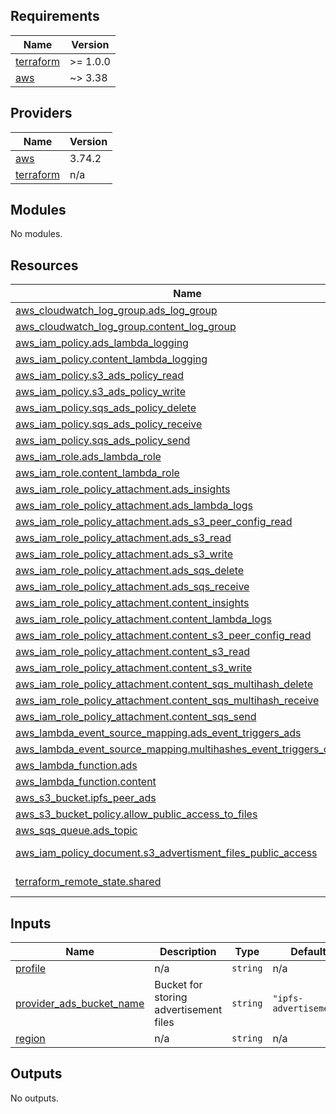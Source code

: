 <!-- BEGIN_TF_DOCS -->
## Requirements

| Name | Version |
|------|---------|
| <a name="requirement_terraform"></a> [terraform](#requirement\_terraform) | >= 1.0.0 |
| <a name="requirement_aws"></a> [aws](#requirement\_aws) | ~> 3.38 |

## Providers

| Name | Version |
|------|---------|
| <a name="provider_aws"></a> [aws](#provider\_aws) | 3.74.2 |
| <a name="provider_terraform"></a> [terraform](#provider\_terraform) | n/a |

## Modules

No modules.

## Resources

| Name | Type |
|------|------|
| [aws_cloudwatch_log_group.ads_log_group](https://registry.terraform.io/providers/hashicorp/aws/latest/docs/resources/cloudwatch_log_group) | resource |
| [aws_cloudwatch_log_group.content_log_group](https://registry.terraform.io/providers/hashicorp/aws/latest/docs/resources/cloudwatch_log_group) | resource |
| [aws_iam_policy.ads_lambda_logging](https://registry.terraform.io/providers/hashicorp/aws/latest/docs/resources/iam_policy) | resource |
| [aws_iam_policy.content_lambda_logging](https://registry.terraform.io/providers/hashicorp/aws/latest/docs/resources/iam_policy) | resource |
| [aws_iam_policy.s3_ads_policy_read](https://registry.terraform.io/providers/hashicorp/aws/latest/docs/resources/iam_policy) | resource |
| [aws_iam_policy.s3_ads_policy_write](https://registry.terraform.io/providers/hashicorp/aws/latest/docs/resources/iam_policy) | resource |
| [aws_iam_policy.sqs_ads_policy_delete](https://registry.terraform.io/providers/hashicorp/aws/latest/docs/resources/iam_policy) | resource |
| [aws_iam_policy.sqs_ads_policy_receive](https://registry.terraform.io/providers/hashicorp/aws/latest/docs/resources/iam_policy) | resource |
| [aws_iam_policy.sqs_ads_policy_send](https://registry.terraform.io/providers/hashicorp/aws/latest/docs/resources/iam_policy) | resource |
| [aws_iam_role.ads_lambda_role](https://registry.terraform.io/providers/hashicorp/aws/latest/docs/resources/iam_role) | resource |
| [aws_iam_role.content_lambda_role](https://registry.terraform.io/providers/hashicorp/aws/latest/docs/resources/iam_role) | resource |
| [aws_iam_role_policy_attachment.ads_insights](https://registry.terraform.io/providers/hashicorp/aws/latest/docs/resources/iam_role_policy_attachment) | resource |
| [aws_iam_role_policy_attachment.ads_lambda_logs](https://registry.terraform.io/providers/hashicorp/aws/latest/docs/resources/iam_role_policy_attachment) | resource |
| [aws_iam_role_policy_attachment.ads_s3_peer_config_read](https://registry.terraform.io/providers/hashicorp/aws/latest/docs/resources/iam_role_policy_attachment) | resource |
| [aws_iam_role_policy_attachment.ads_s3_read](https://registry.terraform.io/providers/hashicorp/aws/latest/docs/resources/iam_role_policy_attachment) | resource |
| [aws_iam_role_policy_attachment.ads_s3_write](https://registry.terraform.io/providers/hashicorp/aws/latest/docs/resources/iam_role_policy_attachment) | resource |
| [aws_iam_role_policy_attachment.ads_sqs_delete](https://registry.terraform.io/providers/hashicorp/aws/latest/docs/resources/iam_role_policy_attachment) | resource |
| [aws_iam_role_policy_attachment.ads_sqs_receive](https://registry.terraform.io/providers/hashicorp/aws/latest/docs/resources/iam_role_policy_attachment) | resource |
| [aws_iam_role_policy_attachment.content_insights](https://registry.terraform.io/providers/hashicorp/aws/latest/docs/resources/iam_role_policy_attachment) | resource |
| [aws_iam_role_policy_attachment.content_lambda_logs](https://registry.terraform.io/providers/hashicorp/aws/latest/docs/resources/iam_role_policy_attachment) | resource |
| [aws_iam_role_policy_attachment.content_s3_peer_config_read](https://registry.terraform.io/providers/hashicorp/aws/latest/docs/resources/iam_role_policy_attachment) | resource |
| [aws_iam_role_policy_attachment.content_s3_read](https://registry.terraform.io/providers/hashicorp/aws/latest/docs/resources/iam_role_policy_attachment) | resource |
| [aws_iam_role_policy_attachment.content_s3_write](https://registry.terraform.io/providers/hashicorp/aws/latest/docs/resources/iam_role_policy_attachment) | resource |
| [aws_iam_role_policy_attachment.content_sqs_multihash_delete](https://registry.terraform.io/providers/hashicorp/aws/latest/docs/resources/iam_role_policy_attachment) | resource |
| [aws_iam_role_policy_attachment.content_sqs_multihash_receive](https://registry.terraform.io/providers/hashicorp/aws/latest/docs/resources/iam_role_policy_attachment) | resource |
| [aws_iam_role_policy_attachment.content_sqs_send](https://registry.terraform.io/providers/hashicorp/aws/latest/docs/resources/iam_role_policy_attachment) | resource |
| [aws_lambda_event_source_mapping.ads_event_triggers_ads](https://registry.terraform.io/providers/hashicorp/aws/latest/docs/resources/lambda_event_source_mapping) | resource |
| [aws_lambda_event_source_mapping.multihashes_event_triggers_content](https://registry.terraform.io/providers/hashicorp/aws/latest/docs/resources/lambda_event_source_mapping) | resource |
| [aws_lambda_function.ads](https://registry.terraform.io/providers/hashicorp/aws/latest/docs/resources/lambda_function) | resource |
| [aws_lambda_function.content](https://registry.terraform.io/providers/hashicorp/aws/latest/docs/resources/lambda_function) | resource |
| [aws_s3_bucket.ipfs_peer_ads](https://registry.terraform.io/providers/hashicorp/aws/latest/docs/resources/s3_bucket) | resource |
| [aws_s3_bucket_policy.allow_public_access_to_files](https://registry.terraform.io/providers/hashicorp/aws/latest/docs/resources/s3_bucket_policy) | resource |
| [aws_sqs_queue.ads_topic](https://registry.terraform.io/providers/hashicorp/aws/latest/docs/resources/sqs_queue) | resource |
| [aws_iam_policy_document.s3_advertisment_files_public_access](https://registry.terraform.io/providers/hashicorp/aws/latest/docs/data-sources/iam_policy_document) | data source |
| [terraform_remote_state.shared](https://registry.terraform.io/providers/hashicorp/terraform/latest/docs/data-sources/remote_state) | data source |

## Inputs

| Name | Description | Type | Default | Required |
|------|-------------|------|---------|:--------:|
| <a name="input_profile"></a> [profile](#input\_profile) | n/a | `string` | n/a | yes |
| <a name="input_provider_ads_bucket_name"></a> [provider\_ads\_bucket\_name](#input\_provider\_ads\_bucket\_name) | Bucket for storing advertisement files | `string` | `"ipfs-advertisement"` | no |
| <a name="input_region"></a> [region](#input\_region) | n/a | `string` | n/a | yes |

## Outputs

No outputs.
<!-- END_TF_DOCS -->